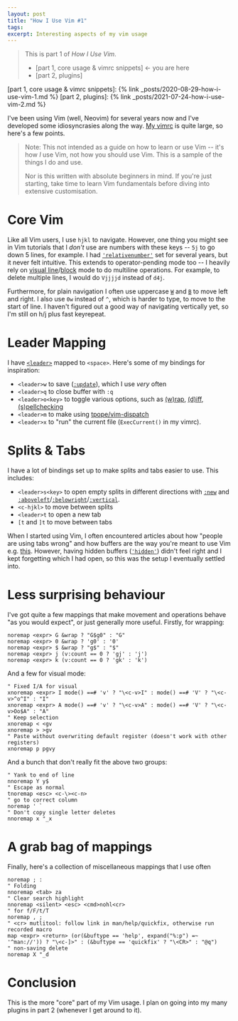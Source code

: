 ```yaml
---
layout: post
title: "How I Use Vim #1"
tags:
excerpt: Interesting aspects of my vim usage
---
```


> This is part 1 of *How I Use Vim*.
> - [part 1, core usage & vimrc snippets] &larr; you are here
> - [part 2, plugins]

[part 1, core usage & vimrc snippets]: {% link _posts/2020-08-29-how-i-use-vim-1.md %}
[part 2, plugins]: {% link _posts/2021-07-24-how-i-use-vim-2.md %}

I've been using Vim (well, Neovim) for several years now and I've developed some idiosyncrasies along the way. [My vimrc][vimrc] is quite large, so here's a few points.

[vimrc]: https://github.com/ralismark/vimfiles

<!--more-->

> Note: This not intended as a guide on how to learn or use Vim -- it's how *I* use Vim, not how you should use Vim. This is a sample of the things I do and use.
>
> Nor is this written with absolute beginners in mind. If you're just starting, take time to learn Vim fundamentals before diving into extensive customisation.

# Core Vim

Like all Vim users, I use `hjkl` to navigate. However, one thing you might see in Vim tutorials that I *don't* use are numbers with these keys -- `5j` to go down 5 lines, for example. I had [`'relativenumber'`] set for several years, but it never felt intuitive. This extends to operator-pending mode too -- I heavily rely on [visual line]/[block] mode to do multiline operations. For example, to delete multiple lines, I would do `Vjjjjd` instead of `d4j`.

[`'relativenumber'`]: https://vimhelp.org/options.txt.html#%27relativenumber%27
[visual line]: https://vimhelp.org/visual.txt.html#linewise-visual
[block]: https://vimhelp.org/visual.txt.html#blockwise-visual

Furthermore, for plain navigation I often use uppercase [`W`] and [`B`] to move left and right. I also use `0w` instead of `^`, which is harder to type, to move to the start of line. I haven't figured out a good way of navigating vertically yet, so I'm still on h/j plus fast keyrepeat.

[`W`]: https://vimhelp.org/motion.txt.html#W
[`B`]: https://vimhelp.org/motion.txt.html#B

# Leader Mapping

I have [`<leader>`][leader] mapped to `<space>`. Here's some of my bindings for inspiration:

[leader]: https://vimhelp.org/map.txt.html#%3CLeader%3E

- `<leader>w` to save ([`:update`]), which I use *very* often
- `<leader>q` to close buffer with `:q`
- `<leader>o<key>` to toggle various options, such as [(w)rap]['wrap'], [(d)iff]['diff'], [(s)pellchecking]['spell']
- `<leader>m` to make using [tpope/vim-dispatch]
- `<leader>x` to "run" the current file (`ExecCurrent()` in my vimrc).

[`:update`]: https://vimhelp.org/editing.txt.html#:update
['wrap']: https://vimhelp.org/options.txt.html#%27wrap%27
['diff']: https://vimhelp.org/options.txt.html#%27diff%27
['spell']: https://vimhelp.org/options.txt.html#%27spell%27
[tpope/vim-dispatch]: https://github.com/tpope/vim-dispatch

# Splits & Tabs

I have a lot of bindings set up to make splits and tabs easier to use. This includes:

- `<leader>s<key>` to open empty splits in different directions with [`:new`] and [`:aboveleft`]/[`:belowright`]/[`:vertical`].
- `<c-hjkl>` to move between splits
- `<leader>t` to open a new tab
- `[t` and `]t` to move between tabs

[`:new`]: https://vimhelp.org/windows.txt.html#:new
[`:aboveleft`]: https://vimhelp.org/windows.txt.html#:aboveleft
[`:belowright`]: https://vimhelp.org/windows.txt.html#:belowright
[`:vertical`]: https://vimhelp.org/windows.txt.html#:vertical

When I started using Vim, I often encountered articles about how "people are using tabs wrong" and how buffers are the way you're meant to use Vim e.g. [this][tab-buffer-1]. However, having hidden buffers ([`'hidden'`]) didn't feel right and I kept forgetting which I had open, so this was the setup I eventually settled into.

[`'hidden'`]: https://vimhelp.org/options.txt.html#%27hidden%27
[tab-buffer-1]: https://stackoverflow.com/a/103590/6936976

# Less surprising behaviour

I've got quite a few mappings that make movement and operations behave "as you would expect", or just generally more useful. Firstly, for wrapping:

```vim
noremap <expr> G &wrap ? "G$g0" : "G"
noremap <expr> 0 &wrap ? 'g0' : '0'
noremap <expr> $ &wrap ? "g$" : "$"
noremap <expr> j (v:count == 0 ? 'gj' : 'j')
noremap <expr> k (v:count == 0 ? 'gk' : 'k')
```

And a few for visual mode:

```vim
" Fixed I/A for visual
xnoremap <expr> I mode() ==# 'v' ? "\<c-v>I" : mode() ==# 'V' ? "\<c-v>^o^I" : "I"
xnoremap <expr> A mode() ==# 'v' ? "\<c-v>A" : mode() ==# 'V' ? "\<c-v>Oo$A" : "A"
" Keep selection
xnoremap < <gv
xnoremap > >gv
" Paste without overwriting default register (doesn't work with other registers)
xnoremap p pgvy
```

And a bunch that don't really fit the above two groups:

```vim
" Yank to end of line
nnoremap Y y$
" Escape as normal
tnoremap <esc> <c-\><c-n>
" go to correct column
noremap ' `
" Don't copy single letter deletes
nnoremap x "_x
```

# A grab bag of mappings

Finally, here's a collection of miscellaneous mappings that I use often

```vim
noremap ; :
" Folding
nnoremap <tab> za
" Clear search highlight
nnoremap <silent> <esc> <cmd>nohl<cr>
" for f/F/t/T
noremap , ;
" <cr> mutlitool: follow link in man/help/quickfix, otherwise run recorded macro
map <expr> <return> (or(&buftype == 'help', expand("%:p") =~ '^man://')) ? "\<c-]>" : (&buftype == 'quickfix' ? "\<CR>" : "@q")
" non-saving delete
noremap X "_d
```

# Conclusion

This is the more "core" part of my Vim usage. I plan on going into my many plugins in part 2 (whenever I get around to it).
